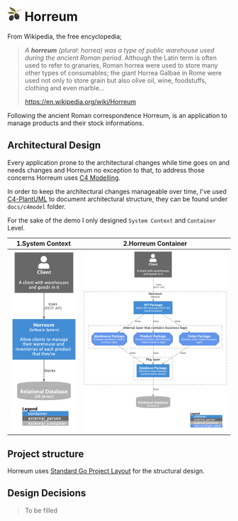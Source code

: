 # ![Logo](logo.png) Horreum

From Wikipedia, the free encyclopedia;

> *A **horreum** (plural: horrea) was a type of public warehouse used during the ancient Roman period.*
> Although the Latin term is often used to refer to granaries, Roman horrea were used to store many other types of consumables; the giant Horrea Galbae in Rome were used not only to store grain but also olive oil, wine, foodstuffs, clothing and even marble...
> 
> https://en.wikipedia.org/wiki/Horreum

Following the ancient Roman correspondence Horreum, is an application to manage products and their stock informations.


## Architectural Design

Every application prone to the architectural changes while time goes on and needs changes
and Horreum no exception to that, to address those concerns Horreum uses [C4 Modelling](https://c4model.com/).

In order to keep the architectural changes manageable over time, I've used [C4-PlantUML](https://github.com/plantuml-stdlib/C4-PlantUML/)
to document architectural structure, they can be found under `docs/c4model` folder.

For the sake of the demo I only designed `System Context` and `Container` Level.

| 1.System Context                                            |                            2.Horreum Container                             |
|-------------------------------------------------------------|:--------------------------------------------------------------------------:|
| <img src="./docs/c4model/SystemContext.png" alt="drawing"/> | <img src="./docs/c4model/HorreumContainer.png" alt="drawing" width="550"/> |

 
## Project structure

Horreum uses [Standard Go Project Layout](https://github.com/golang-standards/project-layout) for the structural design.

## Design Decisions

> To be filled



